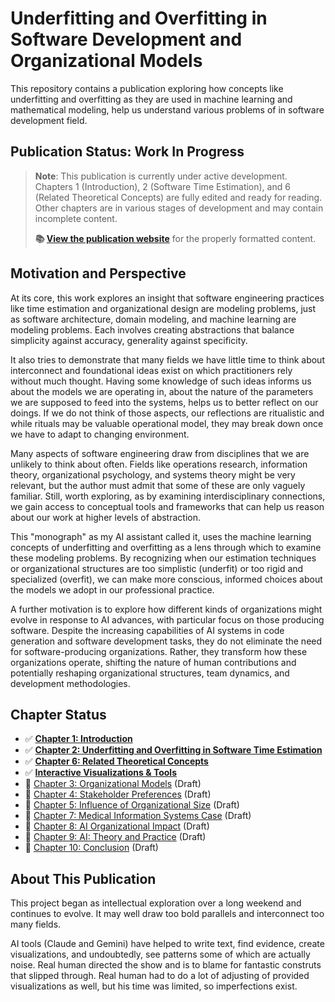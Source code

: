 # Underfitting and Overfitting in Software Development and Organizational Models

This repository contains a publication exploring how concepts like underfitting
and overfitting as they are used in machine learning and mathematical modeling,
help us understand various problems of in software development field.


## Publication Status: Work In Progress

> **Note**: This publication is currently under active development. Chapters 1 (Introduction), 
> 2 (Software Time Estimation), and 6 (Related Theoretical Concepts) are fully edited and ready for reading.
> Other chapters are in various stages of development and may contain
> incomplete content.
>
> **📚 [View the publication
> website](https://klauseduard.github.io/under-over-models/)** for the properly
> formatted content.

## Motivation and Perspective

At its core, this work explores an insight that software engineering practices
like time estimation and organizational design are modeling problems, just as
software architecture, domain modeling, and machine learning are modeling
problems. Each involves creating abstractions that balance simplicity against
accuracy, generality against specificity.

It also tries to demonstrate that many fields we have little time to think
about interconnect and foundational ideas exist on which practitioners rely
without much thought. Having some knowledge of such ideas informs us
about the models we are operating in, about the nature of the parameters we 
are supposed to feed into the systems, helps us to better reflect on our
doings. If we do not think of those aspects, our reflections are ritualistic
and while rituals may be valuable operational model, they may break down
once we have to adapt to changing environment.

Many aspects of software engineering draw from disciplines that we are
unlikely to think about often. Fields like operations research, information theory,
organizational psychology, and systems theory might be very relevant,
but the author must admit that some of these are only vaguely familiar.
Still, worth exploring, as by examining interdisciplinary connections,
we gain access to conceptual tools and frameworks that can help us reason
about our work at higher levels of abstraction.

This "monograph" as my AI assistant called it, uses the machine learning
concepts of underfitting and overfitting as a lens through which to examine
these modeling problems. By recognizing when our estimation techniques or
organizational structures are too simplistic (underfit) or too rigid and
specialized (overfit), we can make more conscious, informed choices about the
models we adopt in our professional practice.

A further motivation is to explore how different kinds of organizations might
evolve in response to AI advances, with particular focus on those producing
software. Despite the increasing capabilities of AI systems in code generation
and software development tasks, they do not eliminate the need for
software-producing organizations. Rather, they transform how these
organizations operate, shifting the nature of human contributions and
potentially reshaping organizational structures, team dynamics, and development
methodologies.

## Chapter Status

- ✅ **[Chapter 1: Introduction](chapters/01-introduction.md)**
- ✅ **[Chapter 2: Underfitting and Overfitting in Software Time Estimation](chapters/02-software-time-estimation.md)**
- ✅ **[Chapter 6: Related Theoretical Concepts](chapters/06-theoretical-concepts.md)**
- ✅ **[Interactive Visualizations & Tools](visualizations.md)**
- 🚧 [Chapter 3: Organizational Models](chapters/03-organizational-models.md) (Draft)
- 🚧 [Chapter 4: Stakeholder Preferences](chapters/04-stakeholder-preferences.md) (Draft)
- 🚧 [Chapter 5: Influence of Organizational Size](chapters/05-organizational-size-influence.md) (Draft)
- 🚧 [Chapter 7: Medical Information Systems Case](chapters/07-medical-systems-case.md) (Draft)
- 🚧 [Chapter 8: AI Organizational Impact](chapters/08-ai-organizational-impact.md) (Draft)
- 🚧 [Chapter 9: AI: Theory and Practice](chapters/09-ai-people-theory-practice.md) (Draft)
- 🚧 [Chapter 10: Conclusion](chapters/10-conclusion.md) (Draft)

## About This Publication

This project began as intellectual exploration over a long weekend and
continues to evolve. It may well draw too bold parallels and interconnect
too many fields.

AI tools (Claude and Gemini) have helped to write text, find evidence, create
visualizations, and undoubtedly, see patterns some of which are actually
noise. Real human directed the show and is to blame for fantastic construts
that slipped through. Real human had to do a lot of adjusting of provided
visualizations as well, but his time was limited, so imperfections exist.
